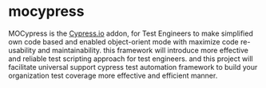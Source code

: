 # mocypress
MOCypress is the [Cypress.io](https://www.cypress.io/) addon, for Test Engineers to make simplified own code based and enabled object-orient mode with maximize code re-usability and maintainability. this framework will introduce more effective and reliable test scripting approach for test engineers. 
and this project will facilitate universal support cypress test automation framework to build your organization test coverage more effective and efficient manner.



